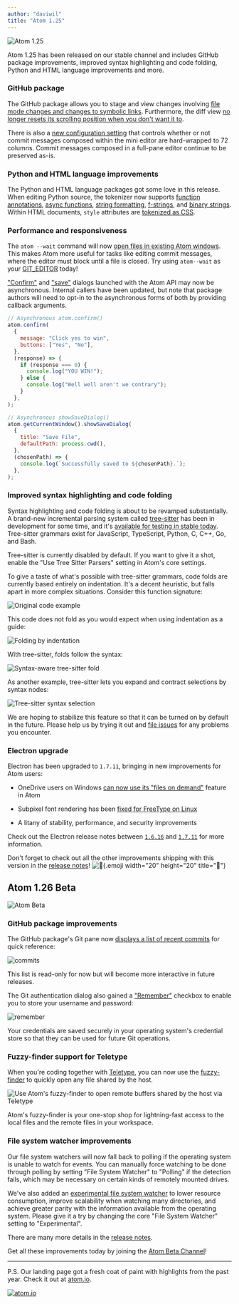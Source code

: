```yaml
---
author: "daviwil"
title: "Atom 1.25"
---
```


![Atom 1.25](/assets/images/blog.atom.io/img/posts/release-1-25.png)

Atom 1.25 has been released on our stable channel and includes GitHub package improvements, improved syntax highlighting and code folding, Python and HTML language improvements and more.

<!--more-->

### GitHub package

The GitHub package allows you to stage and view changes involving [file mode changes and changes to symbolic links](https://github.com/atom/github/pull/1275). Furthermore, the diff view [no longer resets its scrolling position when you don't want it to](https://github.com/atom/github/pull/1281).

There is also a [new configuration setting](https://github.com/atom/github/pull/1223) that controls whether or not commit messages composed within the mini editor are hard-wrapped to 72 columns. Commit messages composed in a full-pane editor continue to be preserved as-is.

### Python and HTML language improvements

The Python and HTML language packages got some love in this release. When editing Python source, the tokenizer now supports [function annotations](https://github.com/atom/language-python/pull/228), [async functions](https://github.com/atom/language-python/pull/231), [string formatting](https://github.com/atom/language-python/pull/224), [f-strings](https://github.com/atom/language-python/pull/227), and [binary strings](https://github.com/atom/language-python/pull/232). Within HTML documents, `style` attributes are [tokenized as CSS](https://github.com/atom/language-html/pull/170).

### Performance and responsiveness

The `atom --wait` command will now [open files in existing Atom windows](https://github.com/atom/atom/pull/16497). This makes Atom more useful for tasks like editing commit messages, where the editor must block until a file is closed. Try using `atom--wait` as your [GIT_EDITOR](https://git-scm.com/docs/git-var#git-var-GITEDITOR) today!

["Confirm"](https://github.com/atom/atom/pull/16229) and ["save"](https://github.com/atom/atom/pull/16245) dialogs launched with the Atom API may now be asynchronous. Internal callers have been updated, but note that package authors will need to opt-in to the asynchronous forms of both by providing callback arguments.

```js
// Asynchronous atom.confirm()
atom.confirm(
  {
    message: "Click yes to win",
    buttons: ["Yes", "No"],
  },
  (response) => {
    if (response === 0) {
      console.log("YOU WIN!");
    } else {
      console.log("Well well aren't we contrary");
    }
  },
);

// Asynchronous showSaveDialog()
atom.getCurrentWindow().showSaveDialog(
  {
    title: "Save File",
    defaultPath: process.cwd(),
  },
  (chosenPath) => {
    console.log(`Successfully saved to ${chosenPath}.`);
  },
);
```

### Improved syntax highlighting and code folding

Syntax highlighting and code folding is about to be revamped substantially. A brand-new incremental parsing system called [tree-sitter](https://github.com/tree-sitter/tree-sitter) has been in development for some time, and it's [available for testing in stable today](https://github.com/atom/atom/pull/16299). Tree-sitter grammars exist for JavaScript, TypeScript, Python, C, C++, Go, and Bash.

Tree-sitter is currently disabled by default. If you want to give it a shot, enable the "Use Tree Sitter Parsers" setting in Atom's core settings.

To give a taste of what's possible with tree-sitter grammars, code folds are currently based entirely on indentation. It's a decent heuristic, but falls apart in more complex situations. Consider this function signature:

![Original code example](/assets/images/blog.atom.io/img/tree-sitter-fold-original-redux.png)

This code does not fold as you would expect when using indentation as a guide:

![Folding by indentation](/assets/images/blog.atom.io/img/tree-sitter-fold-before-redux.png)

With tree-sitter, folds follow the syntax:

![Syntax-aware tree-sitter fold](/assets/images/blog.atom.io/img/tree-sitter-fold-after-redux.png)

As another example, tree-sitter lets you expand and contract selections by syntax nodes:

![Tree-sitter syntax selection](/assets/images/blog.atom.io/img/tree-sitter-syntax-selection.gif)

We are hoping to stabilize this feature so that it can be turned on by default in the future. Please help us by trying it out and [file issues](https://github.com/atom/atom/issues/new) for any problems you encounter.

### Electron upgrade

Electron has been upgraded to `1.7.11`, bringing in new improvements for Atom users:

- OneDrive users on Windows [can now use its "files on demand"](https://github.com/electron/electron/pull/10377) feature in Atom
- Subpixel font rendering has been [fixed for FreeType on Linux](https://github.com/electron/electron/pull/11402)

- A litany of stability, performance, and security improvements

Check out the Electron release notes between [`1.6.16`](https://electronjs.org/releases#1.6.16) and [`1.7.11`](https://electronjs.org/releases#1.7.11) for more information.

<!-- End of release notes ------------------------------------------ -->

Don't forget to check out all the other improvements shipping with this version in the [release notes](https://github.com/atom/atom/releases/tag/v1.25.0)! ![:memo:](https://github.githubassets.com/images/icons/emoji/unicode/1f4dd.png){.emoji width="20" height="20" title=":memo:"}

## Atom 1.26 Beta

![Atom Beta](/assets/images/blog.atom.io/img/release-beta.png)

### GitHub package improvements

The GitHub package's Git pane now [displays a list of recent commits](https://github.com/atom/github/pull/1322) for quick reference:

![commits](/assets/images/user-images.githubusercontent.com/378023/36707789-40983692-1bb3-11e8-9530-b745da44da52.gif)

This list is read-only for now but will become more interactive in future releases.

The Git authentication dialog also gained a ["Remember"](https://github.com/atom/github/pull/1327) checkbox to enable you to store your username and password:

![remember](/assets/images/user-images.githubusercontent.com/378023/36955667-2affb9d6-206d-11e8-9b57-1eab0d299e82.gif)

Your credentials are saved securely in your operating system's credential store so that they can be used for future Git operations.

### Fuzzy-finder support for Teletype

When you're coding together with [Teletype](https://teletype.atom.io/), you can now use the [fuzzy-finder](https://flight-manual.atom-editor.cc/getting-started/sections/atom-basics/#opening-a-file-in-a-project) to quickly open any file shared by the host.

![Use Atom's fuzzy-finder to open remote buffers shared by the host via Teletype](/assets/images/user-images.githubusercontent.com/2988/37472427-72599aa4-2842-11e8-8777-3976ae6f2899.gif)

Atom's fuzzy-finder is your one-stop shop for lightning-fast access to the local files and the remote files in your workspace.

### File system watcher improvements

Our file system watchers will now fall back to polling if the operating system is unable to watch for events. You can manually force watching to be done through polling by setting "File System Watcher" to "Polling" if the detection fails, which may be necessary on certain kinds of remotely mounted drives.

We've also added an [experimental file system watcher](https://github.com/atom/atom/pull/16124) to lower resource consumption, improve scalability when watching many directories, and achieve greater parity with the information available from the operating system. Please give it a try by changing the core "File System Watcher" setting to "Experimental".

<!-- End of Beta release notes ------------------------------------------ -->

There are many more details in the [release notes](https://github.com/atom/atom/releases/tag/v1.26.0-beta0).

Get all these improvements today by joining the [Atom Beta Channel](/beta)!

---

P.S. Our landing page got a fresh coat of paint with highlights from the past year. Check it out at [atom.io](/).

[![atom.io](/assets/images/user-images.githubusercontent.com/378023/37446130-d81d9202-285e-11e8-903f-5b947cfd3255.jpg)](/)
